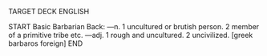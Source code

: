TARGET DECK
ENGLISH

START
Basic
Barbarian
Back: —n. 1 uncultured or brutish person. 2 member of a primitive tribe etc. —adj. 1 rough and uncultured. 2 uncivilized. [greek barbaros foreign]
END

